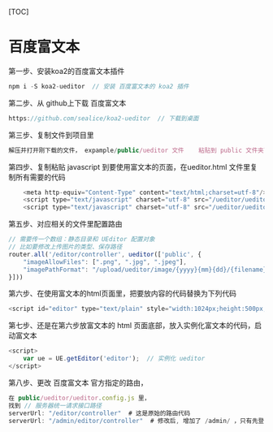 

[TOC]

# 百度富文本

第一步、安装koa2的百度富文本插件	

```js
npm i -S koa2-ueditor  // 安装 百度富文本的 koa2 插件
```



第二步、从 github上下载 百度富文本

```js
https://github.com/sealice/koa2-ueditor  // 下载到桌面
```



第三步、复制文件到项目里

```js
解压并打开刚下载的文件， expample/public/ueditor 文件    粘贴到 public 文件夹下面
```



第四步、复制粘贴 javascript 到要使用富文本的页面，在ueditor.html 文件里复制所有需要的代码

```js
    <meta http-equiv="Content-Type" content="text/html;charset=utf-8"/>
    <script type="text/javascript" charset="utf-8" src="/ueditor/ueditor.config.js"></script>
    <script type="text/javascript" charset="utf-8" src="/ueditor/ueditor.all.min.js"> </script>
```



第五步、对应相关的文件里配置路由

```js
// 需要传一个数组：静态目录和 UEditor 配置对象
// 比如要修改上传图片的类型、保存路径
router.all('/editor/controller', ueditor(['public', {
	"imageAllowFiles": [".png", ".jpg", ".jpeg"],
	"imagePathFormat": "/upload/ueditor/image/{yyyy}{mm}{dd}/{filename}"  
}]))
```



第六步、在使用富文本的html页面里，把要放内容的代码替换为下列代码

```js
<script id="editor" type="text/plain" style="width:1024px;height:500px;"></script>
```



第七步、还是在第六步放富文本的 html 页面底部，放入实例化富文本的代码，启动富文本

```js
<script>
	var ue = UE.getEditor('editor');  // 实例化 ueditor
</script>
```



第八步、更改 百度富文本 官方指定的路由，

```js
在 public/ueditor/ueditor.config.js 里，
找到 // 服务器统一请求接口路径  
serverUrl: "/editor/controller"  # 这是原始的路由代码
serverUrl: "/admin/editor/controller"  # 修改后, 增加了 /admin/ ，只有先登录，才能访问该文件
```

